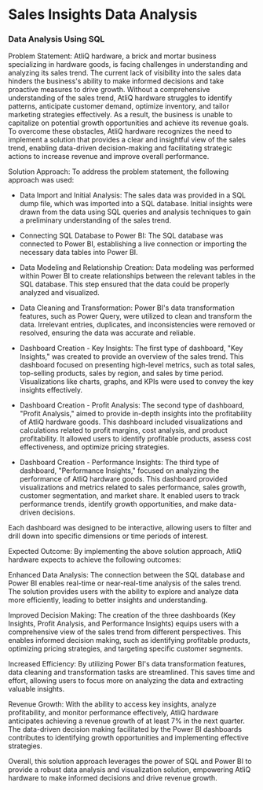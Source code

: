 # Sales Insights Data Analysis
### Data Analysis Using SQL

Problem Statement:
AtliQ hardware, a brick and mortar business specializing in hardware goods, is facing challenges in understanding and analyzing its sales trend. The current lack of visibility into the sales data hinders the business's ability to make informed decisions and take proactive measures to drive growth. Without a comprehensive understanding of the sales trend, AtliQ hardware struggles to identify patterns, anticipate customer demand, optimize inventory, and tailor marketing strategies effectively. As a result, the business is unable to capitalize on potential growth opportunities and achieve its revenue goals. To overcome these obstacles, AtliQ hardware recognizes the need to implement a solution that provides a clear and insightful view of the sales trend, enabling data-driven decision-making and facilitating strategic actions to increase revenue and improve overall performance.

Solution Approach:
To address the problem statement, the following approach was used:

* Data Import and Initial Analysis:
The sales data was provided in a SQL dump file, which was imported into a SQL database. Initial insights were drawn from the data using SQL queries and analysis techniques to gain a preliminary understanding of the sales trend.

* Connecting SQL Database to Power BI:
The SQL database was connected to Power BI, establishing a live connection or importing the necessary data tables into Power BI.

* Data Modeling and Relationship Creation:
Data modeling was performed within Power BI to create relationships between the relevant tables in the SQL database. This step ensured that the data could be properly analyzed and visualized.

* Data Cleaning and Transformation:
Power BI's data transformation features, such as Power Query, were utilized to clean and transform the data. Irrelevant entries, duplicates, and inconsistencies were removed or resolved, ensuring the data was accurate and reliable.

* Dashboard Creation - Key Insights:
The first type of dashboard, "Key Insights," was created to provide an overview of the sales trend. This dashboard focused on presenting high-level metrics, such as total sales, top-selling products, sales by region, and sales by time period. Visualizations like charts, graphs, and KPIs were used to convey the key insights effectively.

* Dashboard Creation - Profit Analysis:
The second type of dashboard, "Profit Analysis," aimed to provide in-depth insights into the profitability of AtliQ hardware goods. This dashboard included visualizations and calculations related to profit margins, cost analysis, and product profitability. It allowed users to identify profitable products, assess cost effectiveness, and optimize pricing strategies.

* Dashboard Creation - Performance Insights:
The third type of dashboard, "Performance Insights," focused on analyzing the performance of AtliQ hardware goods. This dashboard provided visualizations and metrics related to sales performance, sales growth, customer segmentation, and market share. It enabled users to track performance trends, identify growth opportunities, and make data-driven decisions.

Each dashboard was designed to be interactive, allowing users to filter and drill down into specific dimensions or time periods of interest.

Expected Outcome:
By implementing the above solution approach, AtliQ hardware expects to achieve the following outcomes:

Enhanced Data Analysis: The connection between the SQL database and Power BI enables real-time or near-real-time analysis of the sales trend. The solution provides users with the ability to explore and analyze data more efficiently, leading to better insights and understanding.

Improved Decision Making: The creation of the three dashboards (Key Insights, Profit Analysis, and Performance Insights) equips users with a comprehensive view of the sales trend from different perspectives. This enables informed decision making, such as identifying profitable products, optimizing pricing strategies, and targeting specific customer segments.

Increased Efficiency: By utilizing Power BI's data transformation features, data cleaning and transformation tasks are streamlined. This saves time and effort, allowing users to focus more on analyzing the data and extracting valuable insights.

Revenue Growth: With the ability to access key insights, analyze profitability, and monitor performance effectively, AtliQ hardware anticipates achieving a revenue growth of at least 7% in the next quarter. The data-driven decision making facilitated by the Power BI dashboards contributes to identifying growth opportunities and implementing effective strategies.

Overall, this solution approach leverages the power of SQL and Power BI to provide a robust data analysis and visualization solution, empowering AtliQ hardware to make informed decisions and drive revenue growth.
